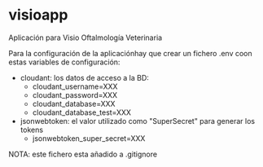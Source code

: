 # visioapp
Aplicación para Visio Oftalmología Veterinaria

Para la configuración de la aplicaciónhay que crear un fichero .env coon estas variables de configuración:

* cloudant: los datos de acceso a la BD:
  * cloudant_username=XXX
  * cloudant_password=XXX
  * cloudant_database=XXX
  * cloudant_database_test=XXX
* jsonwebtoken: el valor utilizado como "SuperSecret" para generar los tokens
  * jsonwebtoken_super_secret=XXX

NOTA: este fichero esta añadido a .gitignore
